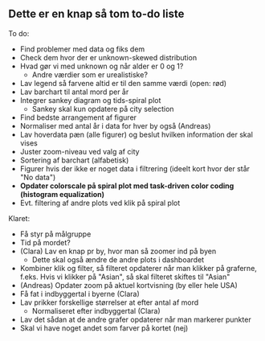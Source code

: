 ## Dette er en knap så tom to-do liste

To do:

- Find problemer med data og fiks dem
- Check dem hvor der er unknown-skewed distribution
 - Hvad gør vi med unknown og når alder er 0 og 1?
	- Andre værdier som er urealistiske?
- Lav legend så farvene altid er til den samme værdi (open: rød)
- Lav barchart til antal mord per år
- Integrer sankey diagram og tids-spiral plot 
	- Sankey skal kun opdatere på city selection
- Find bedste arrangement af figurer 
- Normaliser med antal år i data for hver by også (Andreas)
- Lav hoverdata pæn (alle figurer) og beslut hvilken information der skal vises
- Juster zoom-niveau ved valg af city
- Sortering af barchart (alfabetisk)
- Figurer hvis der ikke er noget data i filtrering (ideelt kort hvor der står "No data")
- **Opdater colorscale på spiral plot med task-driven color coding (histogram equalization)**
- Evt. filtering af andre plots ved klik på spiral plot


Klaret:

- Få styr på målgruppe
- Tid på mordet?
- (Clara) Lav en knap pr by, hvor man så zoomer ind på byen
	- Dette skal også ændre de andre plots i dashboardet
- Kombiner klik og filter, så filteret opdaterer når man klikker på graferne, f.eks. Hvis vi klikker på "Asian", så skal filteret skiftes til "Asian"
- (Andreas) Opdater zoom på aktuel kortvisning (by eller hele USA)
- Få fat i indbyggertal i byerne (Clara)
- Lav prikker forskellige størrelser at efter antal af mord
	- Normaliseret efter indbyggertal (Clara)
- Lav det sådan at de andre grafer opdaterer når man markerer punkter
- Skal vi have noget andet som farver på kortet (nej)